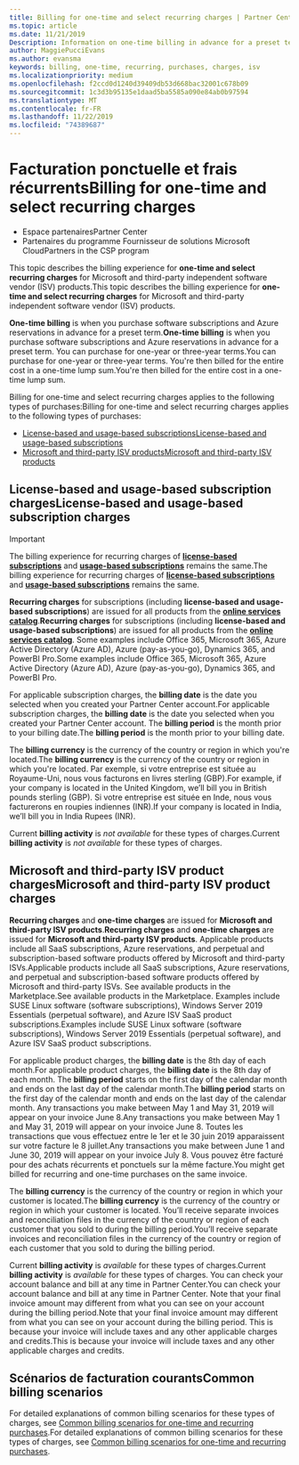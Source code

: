 ```yaml
---
title: Billing for one-time and select recurring charges | Partner Center
ms.topic: article
ms.date: 11/21/2019
Description: Information on one-time billing in advance for a preset term (monthly and annual subscriptions), and billing for select recurring charges (for applicable Microsoft and third-party ISV products) in Partner Center.
author: MaggiePucciEvans
ms.author: evansma
keywords: billing, one-time, recurring, purchases, charges, isv
ms.localizationpriority: medium
ms.openlocfilehash: f2ccd0d1240d39409db53d668bac32001c678b09
ms.sourcegitcommit: 1c3d3b95135e1daad5ba5585a090e84ab0b97594
ms.translationtype: MT
ms.contentlocale: fr-FR
ms.lasthandoff: 11/22/2019
ms.locfileid: "74389687"
---
```

#  <a name="billing-for-one-time-and-select-recurring-charges"></a><span data-ttu-id="55678-104">Facturation ponctuelle et frais récurrents</span><span class="sxs-lookup"><span data-stu-id="55678-104">Billing for one-time and select recurring charges</span></span>

- <span data-ttu-id="55678-105">Espace partenaires</span><span class="sxs-lookup"><span data-stu-id="55678-105">Partner Center</span></span>
- <span data-ttu-id="55678-106">Partenaires du programme Fournisseur de solutions Microsoft Cloud</span><span class="sxs-lookup"><span data-stu-id="55678-106">Partners in the CSP program</span></span>

<span data-ttu-id="55678-107">This topic describes the billing experience for **one-time and select recurring charges** for Microsoft and third-party independent software vendor (ISV) products.</span><span class="sxs-lookup"><span data-stu-id="55678-107">This topic describes the billing experience for **one-time and select recurring charges** for Microsoft and third-party independent software vendor (ISV) products.</span></span> 

<span data-ttu-id="55678-108">**One-time billing** is when you purchase software subscriptions and Azure reservations in advance for a preset term.</span><span class="sxs-lookup"><span data-stu-id="55678-108">**One-time billing** is when you purchase software subscriptions and Azure reservations in advance for a preset term.</span></span> <span data-ttu-id="55678-109">You can purchase for one-year or three-year terms.</span><span class="sxs-lookup"><span data-stu-id="55678-109">You can purchase for one-year or three-year terms.</span></span> <span data-ttu-id="55678-110">You're then billed for the entire cost in a one-time lump sum.</span><span class="sxs-lookup"><span data-stu-id="55678-110">You're then billed for the entire cost in a one-time lump sum.</span></span>

<span data-ttu-id="55678-111">Billing for one-time and select recurring charges applies to the following types of purchases:</span><span class="sxs-lookup"><span data-stu-id="55678-111">Billing for one-time and select recurring charges applies to the following types of purchases:</span></span>

- [<span data-ttu-id="55678-112">License-based and usage-based subscriptions</span><span class="sxs-lookup"><span data-stu-id="55678-112">License-based and usage-based subscriptions</span></span>](#license-based-and-usage-based-subscription-charges)
- [<span data-ttu-id="55678-113">Microsoft and third-party ISV products</span><span class="sxs-lookup"><span data-stu-id="55678-113">Microsoft and third-party ISV products</span></span>](#microsoft-and-third-party-isv-product-charges)

## <a name="license-based-and-usage-based-subscription-charges"></a><span data-ttu-id="55678-114">License-based and usage-based subscription charges</span><span class="sxs-lookup"><span data-stu-id="55678-114">License-based and usage-based subscription charges</span></span>

> [!IMPORTANT]
> <span data-ttu-id="55678-115">The billing experience for recurring charges of [**license-based subscriptions**](license-based-billing.md) and [**usage-based subscriptions**](usage-based-billing.md) remains the same.</span><span class="sxs-lookup"><span data-stu-id="55678-115">The billing experience for recurring charges of [**license-based subscriptions**](license-based-billing.md) and [**usage-based subscriptions**](usage-based-billing.md) remains the same.</span></span>

<span data-ttu-id="55678-116">**Recurring charges** for subscriptions (including **license-based and usage-based subscriptions**) are issued for all products from the [**online services catalog**](https://partner.microsoft.com/commerce/preferredoffers/list).</span><span class="sxs-lookup"><span data-stu-id="55678-116">**Recurring charges** for subscriptions (including **license-based and usage-based subscriptions**) are issued for all products from the [**online services catalog**](https://partner.microsoft.com/commerce/preferredoffers/list).</span></span> <span data-ttu-id="55678-117">Some examples include Office 365, Microsoft 365, Azure Active Directory (Azure AD), Azure (pay-as-you-go), Dynamics 365, and PowerBI Pro.</span><span class="sxs-lookup"><span data-stu-id="55678-117">Some examples include Office 365, Microsoft 365, Azure Active Directory (Azure AD), Azure (pay-as-you-go), Dynamics 365, and PowerBI Pro.</span></span>

<span data-ttu-id="55678-118">For applicable subscription charges, the **billing date** is the date you selected when you created your Partner Center account.</span><span class="sxs-lookup"><span data-stu-id="55678-118">For applicable subscription charges, the **billing date** is the date you selected when you created your Partner Center account.</span></span> <span data-ttu-id="55678-119">The **billing period** is the month prior to your billing date.</span><span class="sxs-lookup"><span data-stu-id="55678-119">The **billing period** is the month prior to your billing date.</span></span>

<span data-ttu-id="55678-120">The **billing currency** is the currency of the country or region in which you're located.</span><span class="sxs-lookup"><span data-stu-id="55678-120">The **billing currency** is the currency of the country or region in which you're located.</span></span> <span data-ttu-id="55678-121">Par exemple, si votre entreprise est située au Royaume-Uni, nous vous facturons en livres sterling (GBP).</span><span class="sxs-lookup"><span data-stu-id="55678-121">For example, if your company is located in the United Kingdom, we’ll bill you in British pounds sterling (GBP).</span></span> <span data-ttu-id="55678-122">Si votre entreprise est située en Inde, nous vous facturerons en roupies indiennes (INR).</span><span class="sxs-lookup"><span data-stu-id="55678-122">If your company is located in India, we’ll bill you in India Rupees (INR).</span></span>

<span data-ttu-id="55678-123">Current **billing activity** is *not available* for these types of charges.</span><span class="sxs-lookup"><span data-stu-id="55678-123">Current **billing activity** is *not available* for these types of charges.</span></span>

## <a name="microsoft-and-third-party-isv-product-charges"></a><span data-ttu-id="55678-124">Microsoft and third-party ISV product charges</span><span class="sxs-lookup"><span data-stu-id="55678-124">Microsoft and third-party ISV product charges</span></span>

<span data-ttu-id="55678-125">**Recurring charges** and **one-time charges** are issued for **Microsoft and third-party ISV products**.</span><span class="sxs-lookup"><span data-stu-id="55678-125">**Recurring charges** and **one-time charges** are issued for **Microsoft and third-party ISV products**.</span></span> <span data-ttu-id="55678-126">Applicable products include all SaaS subscriptions, Azure reservations, and perpetual and subscription-based software products offered by Microsoft and third-party ISVs.</span><span class="sxs-lookup"><span data-stu-id="55678-126">Applicable products include all SaaS subscriptions, Azure reservations, and perpetual and subscription-based software products offered by Microsoft and third-party ISVs.</span></span> <span data-ttu-id="55678-127">See available products in the Marketplace.</span><span class="sxs-lookup"><span data-stu-id="55678-127">See available products in the Marketplace.</span></span> <span data-ttu-id="55678-128">Examples include SUSE Linux software (software subscriptions), Windows Server 2019 Essentials (perpetual software), and Azure ISV SaaS product subscriptions.</span><span class="sxs-lookup"><span data-stu-id="55678-128">Examples include SUSE Linux software (software subscriptions), Windows Server 2019 Essentials (perpetual software), and Azure ISV SaaS product subscriptions.</span></span>

<span data-ttu-id="55678-129">For applicable product charges, the **billing date** is the 8th day of each month.</span><span class="sxs-lookup"><span data-stu-id="55678-129">For applicable product charges, the **billing date** is the 8th day of each month.</span></span> <span data-ttu-id="55678-130">The **billing period** starts on the first day of the calendar month and ends on the last day of the calendar month.</span><span class="sxs-lookup"><span data-stu-id="55678-130">The **billing period** starts on the first day of the calendar month and ends on the last day of the calendar month.</span></span> <span data-ttu-id="55678-131">Any transactions you make between May 1 and May 31, 2019 will appear on your invoice June 8.</span><span class="sxs-lookup"><span data-stu-id="55678-131">Any transactions you make between May 1 and May 31, 2019 will appear on your invoice June 8.</span></span> <span data-ttu-id="55678-132">Toutes les transactions que vous effectuez entre le 1er et le 30 juin 2019 apparaissent sur votre facture le 8 juillet.</span><span class="sxs-lookup"><span data-stu-id="55678-132">Any transactions you make between June 1 and June 30, 2019 will appear on your invoice July 8.</span></span> <span data-ttu-id="55678-133">Vous pouvez être facturé pour des achats récurrents et ponctuels sur la même facture.</span><span class="sxs-lookup"><span data-stu-id="55678-133">You might get billed for recurring and one-time purchases on the same invoice.</span></span>

<span data-ttu-id="55678-134">The **billing currency** is the currency of the country or region in which your customer is located.</span><span class="sxs-lookup"><span data-stu-id="55678-134">The **billing currency** is the currency of the country or region in which your customer is located.</span></span> <span data-ttu-id="55678-135">You’ll receive separate invoices and reconciliation files in the currency of the country or region of each customer that you sold to during the billing period.</span><span class="sxs-lookup"><span data-stu-id="55678-135">You’ll receive separate invoices and reconciliation files in the currency of the country or region of each customer that you sold to during the billing period.</span></span>

<span data-ttu-id="55678-136">Current **billing activity** is *available* for these types of charges.</span><span class="sxs-lookup"><span data-stu-id="55678-136">Current **billing activity** is *available* for these types of charges.</span></span> <span data-ttu-id="55678-137">You can check your account balance and bill at any time in Partner Center.</span><span class="sxs-lookup"><span data-stu-id="55678-137">You can check your account balance and bill at any time in Partner Center.</span></span> <span data-ttu-id="55678-138">Note that your final invoice amount may different from what you can see on your account during the billing period.</span><span class="sxs-lookup"><span data-stu-id="55678-138">Note that your final invoice amount may different from what you can see on your account during the billing period.</span></span> <span data-ttu-id="55678-139">This is because your invoice will include taxes and any other applicable charges and credits.</span><span class="sxs-lookup"><span data-stu-id="55678-139">This is because your invoice will include taxes and any other applicable charges and credits.</span></span>

## <a name="common-billing-scenarios"></a><span data-ttu-id="55678-140">Scénarios de facturation courants</span><span class="sxs-lookup"><span data-stu-id="55678-140">Common billing scenarios</span></span>

<span data-ttu-id="55678-141">For detailed explanations of common billing scenarios for these types of charges, see [Common billing scenarios for one-time and recurring purchases](common-billing-scenarios-onetime-recurring.md).</span><span class="sxs-lookup"><span data-stu-id="55678-141">For detailed explanations of common billing scenarios for these types of charges, see [Common billing scenarios for one-time and recurring purchases](common-billing-scenarios-onetime-recurring.md).</span></span>
